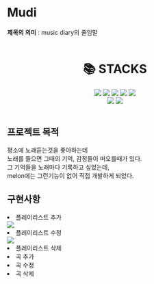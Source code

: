 # Mudi



**제목의 의미** : music diary의 줄임말  
<br>

<div align=center><h1>📚 STACKS</h1></div>


<div align=center> 
  <img src="https://img.shields.io/badge/html5-E34F26?style=for-the-badge&logo=html5&logoColor=white"> 
  <img src="https://img.shields.io/badge/css-1572B6?style=for-the-badge&logo=css3&logoColor=white"> 
  <img src="https://img.shields.io/badge/javascript-F7DF1E?style=for-the-badge&logo=javascript&logoColor=black"> 
  
  

   
  <img src="https://img.shields.io/badge/mariaDB-003545?style=for-the-badge&logo=mariaDB&logoColor=white"> 
  <img src="https://img.shields.io/badge/node.js-339933?style=for-the-badge&logo=Node.js&logoColor=white">
  <br>
  <img src="https://img.shields.io/badge/github-181717?style=for-the-badge&logo=github&logoColor=white">
  <img src="https://img.shields.io/badge/git-F05032?style=for-the-badge&logo=git&logoColor=white">
</div>  
<br>


## 프로젝트 목적
평소에 노래듣는것을 좋아하는데  
노래를 들으면 그때의 기억, 감정들이 떠오를때가 있다.  
그 기억들을 노래마다 기록하고 싶었는데,  
melon에는 그런기능이 없어 직접 개발하게 되었다.

## 구현사항 
<li>플레이리스트 추가 </li>
<img src="https://user-images.githubusercontent.com/46774346/154080972-e7f0fc56-15cb-4040-af82-522e2cbbe174.gif">


<LI>플레이리스트 수정</LI>
<img src="https://user-images.githubusercontent.com/46774346/154082863-65ae44b0-a674-45ff-8317-5458cd023eff.gif">
<LI>플레이리스트 삭제</li>
<LI>곡 추가</LI>
<LI>곡 수정</LI>
<LI>곡 삭제</LI>



